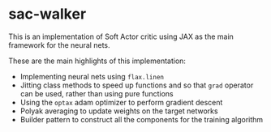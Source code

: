 # sac-walker

This is an implementation of Soft Actor critic using JAX as the main framework for the neural nets.


These are the main highlights of this implementation:
- Implementing neural nets using `flax.linen`
- Jitting class methods to speed up functions and so that `grad` operator can be used, rather than using pure functions
- Using the `optax` adam optimizer to perform gradient descent
- Polyak averaging to update weights on the target networks
- Builder pattern to construct all the components for the training algorithm
